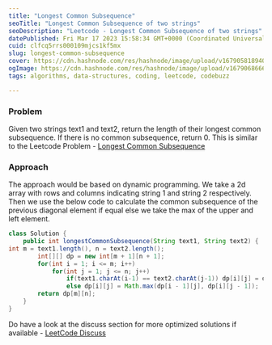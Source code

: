 ```yaml
---
title: "Longest Common Subsequence"
seoTitle: "Longest Common Subsequence of two strings"
seoDescription: "Leetcode - Longest Common Subsequence of two strings"
datePublished: Fri Mar 17 2023 15:58:34 GMT+0000 (Coordinated Universal Time)
cuid: clfcq5rrs000109mjcs1kf5mx
slug: longest-common-subsequence
cover: https://cdn.hashnode.com/res/hashnode/image/upload/v1679058189405/93d7ea3f-e30f-439e-8606-5164ea325a40.jpeg
ogImage: https://cdn.hashnode.com/res/hashnode/image/upload/v1679068666837/2d94ae8c-56ed-4a46-9ae8-5ad16da4c255.jpeg
tags: algorithms, data-structures, coding, leetcode, codebuzz

---
```


### Problem

Given two strings text1 and text2, return the length of their longest common subsequence. If there is no common subsequence, return 0. This is similar to the Leetcode Problem - [Longest Common Subsequence](https://leetcode.com/problems/longest-common-subsequence/)

### Approach

The approach would be based on dynamic programming. We take a 2d array with rows and columns indicating string 1 and string 2 respectively. Then we use the below code to calculate the common subsequence of the previous diagonal element if equal else we take the max of the upper and left element.

```java
class Solution {
    public int longestCommonSubsequence(String text1, String text2) {
int m = text1.length(), n = text2.length();
        int[][] dp = new int[m + 1][n + 1];
        for(int i = 1; i <= m; i++)
            for(int j = 1; j <= n; j++)
                if(text1.charAt(i-1) == text2.charAt(j-1)) dp[i][j] = dp[i-1][j-1] + 1;
                else dp[i][j] = Math.max(dp[i - 1][j], dp[i][j - 1]);
        return dp[m][n];
    }
}
```

Do have a look at the discuss section for more optimized solutions if available - [LeetCode Discuss](https://leetcode.com/problems/longest-common-subsequence/discuss/?currentPage=1&orderBy=most_votes&query=&tag=java)